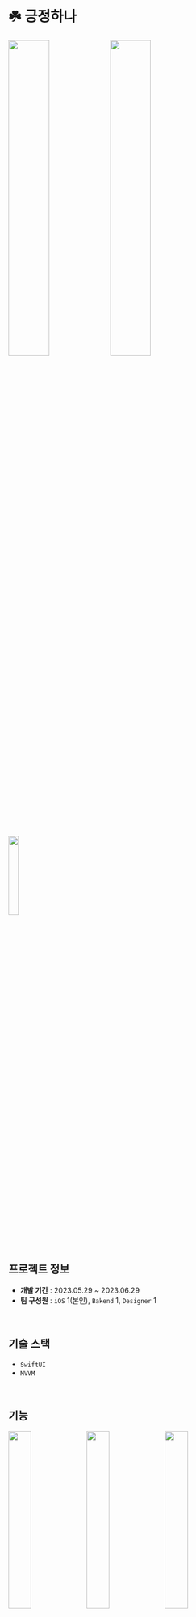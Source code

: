 # ☘️ 긍정하나
<img src = "https://github.com/ThePositiveOne/PositiveOne-iOS/assets/77915491/efbc6d18-e481-4e27-a0b0-88313a668860" width ="40%"><img src = "https://github.com/ThePositiveOne/PositiveOne-iOS/assets/77915491/2c483928-ab47-4c31-a939-fcfaa48c79ff" width= "40%">

[<img src = "https://github.com/ThePositiveOne/PositiveOne-iOS/assets/77915491/0e49777d-491c-463e-aedb-12e9a4dbd71d" width = "20%">](https://apps.apple.com/kr/app/%EA%B8%8D%EC%A0%95%ED%95%98%EB%82%98/id6450510665)

<br>

## 프로젝트 정보
- **개발 기간** : 2023.05.29 ~ 2023.06.29
- **팀 구성원** : `iOS` 1(본인), `Bakend` 1, `Designer` 1

<br>

## 기술 스택
- `SwiftUI`
- `MVVM`

<br>

## 기능
<img src = "https://github.com/ThePositiveOne/PositiveOne-iOS/assets/77915491/6e03468f-dbe9-49d9-9b9a-2aad6de7dceb" width = "30%"> <img src = "https://github.com/ThePositiveOne/PositiveOne-iOS/assets/77915491/8b25aab1-d652-46ed-bf53-192baaede91e" width = "30%"> <img src = "https://github.com/ThePositiveOne/PositiveOne-iOS/assets/77915491/0cfbcba8-06d5-4868-970b-135750359e46" width = "30%">


